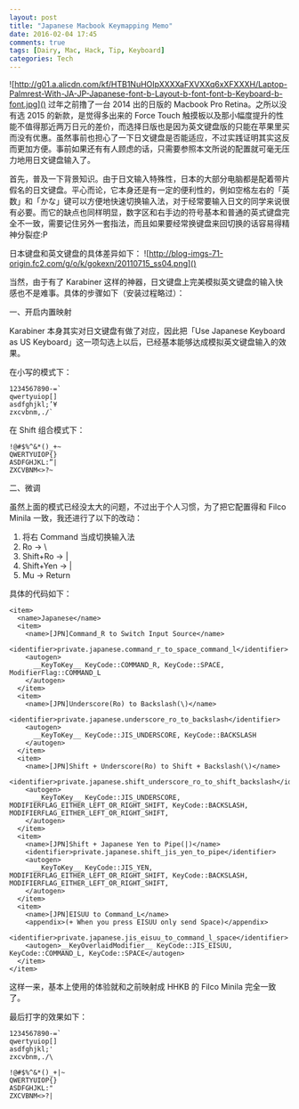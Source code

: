 ```yaml
---
layout: post
title: "Japanese Macbook Keymapping Memo"
date: 2016-02-04 17:45
comments: true
tags: [Dairy, Mac, Hack, Tip, Keyboard]
categories: Tech
---
```

![http://g01.a.alicdn.com/kf/HTB1NuHOIpXXXXaFXVXXq6xXFXXXH/Laptop-Palmrest-With-JA-JP-Japanese-font-b-Layout-b-font-font-b-Keyboard-b-font.jpg]()
过年之前撸了一台 2014 出的日版的 Macbook Pro Retina。之所以没有选 2015 的新款，是觉得多出来的 Force Touch 触摸板以及那小幅度提升的性能不值得那近两万日元的差价，而选择日版也是因为英文键盘版的只能在苹果里买而没有优惠。虽然事前也担心了一下日文键盘是否能适应，不过实践证明其实这反而更加方便。事前如果还有有人顾虑的话，只需要参照本文所说的配置就可毫无压力地用日文键盘输入了。
<!--more-->

首先，普及一下背景知识。由于日文输入特殊性，日本的大部分电脑都是配着带片假名的日文键盘。平心而论，它本身还是有一定的便利性的，例如空格左右的「英数」和「かな」键可以方便地快速切换输入法，对于经常要输入日文的同学来说很有必要。而它的缺点也同样明显，数字区和右手边的符号基本和普通的英式键盘完全不一致，需要记住另外一套指法，而且如果要经常换键盘来回切换的话容易得精神分裂症:P

日本键盘和英文键盘的具体差异如下：
![http://blog-imgs-71-origin.fc2.com/g/o/k/gokexn/20110715_ss04.png]()

当然，由于有了 Karabiner 这样的神器，日文键盘上完美模拟英文键盘的输入快感也不是难事。具体的步骤如下（安装过程略过）：

一、开启内置映射

Karabiner 本身其实对日文键盘有做了对应，因此把「Use Japanese Keyboard as US Keyboard」这一项勾选上以后，已经基本能够达成模拟英文键盘输入的效果。

在小写的模式下：
```
1234567890-=`
qwertyuiop[]
asdfghjkl;’¥
zxcvbnm,./`
```

在 Shift 组合模式下：
```
!@#$%^&*()_+~
QWERTYUIOP{}
ASDFGHJKL:”|
ZXCVBNM<>?~
```

二、微调

虽然上面的模式已经没太大的问题，不过出于个人习惯，为了把它配置得和 Filco Minila 一致，我还进行了以下的改动：

1. 将右 Command 当成切换输入法
1. Ro → \
1. Shift+Ro → |
1. Shift+Yen → |
1. Mu → Return


具体的代码如下：

```
<item>
  <name>Japanese</name>
  <item>
    <name>[JPN]Command_R to Switch Input Source</name>
    <identifier>private.japanese.command_r_to_space_command_l</identifier>
    <autogen>
      __KeyToKey__ KeyCode::COMMAND_R, KeyCode::SPACE, ModifierFlag::COMMAND_L
    </autogen>
  </item>
  <item>
    <name>[JPN]Underscore(Ro) to Backslash(\)</name>
    <identifier>private.japanese.underscore_ro_to_backslash</identifier>
    <autogen>
      __KeyToKey__ KeyCode::JIS_UNDERSCORE, KeyCode::BACKSLASH
    </autogen>
  </item>
  <item>
    <name>[JPN]Shift + Underscore(Ro) to Shift + Backslash(\)</name>
    <identifier>private.japanese.shift_underscore_ro_to_shift_backslash</identifier>
    <autogen>
      __KeyToKey__ KeyCode::JIS_UNDERSCORE, MODIFIERFLAG_EITHER_LEFT_OR_RIGHT_SHIFT, KeyCode::BACKSLASH, MODIFIERFLAG_EITHER_LEFT_OR_RIGHT_SHIFT,
    </autogen>
  </item>
  <item>
    <name>[JPN]Shift + Japanese Yen to Pipe(|)</name>
    <identifier>private.japanese.shift_jis_yen_to_pipe</identifier>
    <autogen>
      __KeyToKey__ KeyCode::JIS_YEN, MODIFIERFLAG_EITHER_LEFT_OR_RIGHT_SHIFT, KeyCode::BACKSLASH, MODIFIERFLAG_EITHER_LEFT_OR_RIGHT_SHIFT,
    </autogen>
  </item>
  <item>
    <name>[JPN]EISUU to Command_L</name>
    <appendix>(+ When you press EISUU only send Space)</appendix>
    <identifier>private.japanese.jis_eisuu_to_command_l_space</identifier>
    <autogen>__KeyOverlaidModifier__ KeyCode::JIS_EISUU, KeyCode::COMMAND_L, KeyCode::SPACE</autogen>
  </item>
</item>
```

这样一来，基本上使用的体验就和之前映射成 HHKB 的 Filco Minila 完全一致了。

最后打字的效果如下：

```
1234567890-=`
qwertyuiop[]
asdfghjkl;'
zxcvbnm,./\

!@#$%^&*()_+|~
QWERTYUIOP{}
ASDFGHJKL:"
ZXCVBNM<>?|
```
